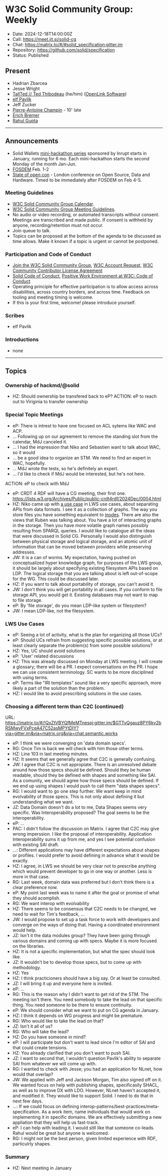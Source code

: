 # W3C Solid Community Group: Weekly

* Date: 2024-12-18T14:00:00Z
* Call: https://meet.jit.si/solid-cg
* Chat: https://matrix.to/#/#solid_specification:gitter.im
* Repository: https://github.com/solid/specification
* Status: Published

## Present
* Hadrian Zbarcea
* Jesse Wright
* [TallTed // Ted Thibodeau](https://github.com/TallTed/) (he/him) ([OpenLink Software](https://www.openlinksw.com/))
* [elf Pavlik](https://elf-pavlik.hackers4peace.net)
* Jeff Zucker
* [Pierre-Antoine Champin](https://champin.net/#pa) - 10' late
* [Erich Bremer](https://bmi.stonybrookmedicine.edu)
* [Rahul Gupta](https://cxres.pages.dev/profile#i)

---

## Announcements

* Solid Wallets [mini-hackathon series](https://www.inrupt.com/event/solid-hackathon/home) sponsored by Inrupt starts in January, running for 6 mo. Each mini-hackathon starts the second Monday of the month Jan-Jun.
* [FOSDEM](https://fosdem.org/2025/) Feb. 1-2
* [State of open con](https://sessionize.com/state-of-open-con-2025/) - London conference on Open Source, Data and Hardware. Timed to be immediately after FOSDEM on Feb 4-5.

### Meeting Guidelines
* [W3C Solid Community Group Calendar](https://www.w3.org/groups/cg/solid/calendar).
* [W3C Solid Community Group Meeting Guidelines](https://github.com/w3c-cg/solid/blob/main/meetings/README.md).
* No audio or video recording, or automated transcripts without consent. Meetings are transcribed and made public. If consent is withheld by anyone, recording/retention must not occur.
* Join queue to talk.
* Topics can be proposed at the bottom of the agenda to be discussed as time allows. Make it known if a topic is urgent or cannot be postponed.

### Participation and Code of Conduct
* [Join the W3C Solid Community Group](https://www.w3.org/community/solid/join), [W3C Account Request](http://www.w3.org/accounts/request), [W3C Community Contributor License Agreement](https://www.w3.org/community/about/agreements/cla/)
* [Solid Code of Conduct](https://github.com/solid/process/blob/main/code-of-conduct.md), [Positive Work Environment at W3C: Code of Conduct](https://www.w3.org/policies/code-of-conduct/)
* Operating principle for effective participation is to allow access across disabilities, across country borders, and across time. Feedback on tooling and meeting timing is welcome.
* If this is your first time, welcome! please introduce yourself.

### Scribes
* elf Pavlik

### Introductions
* none

---

## Topics

### Ownership of hackmd/@solid

* HZ: Should ownership be transfered back to eP?
ACTION: eP to reach out to Viriginia to transfer ownership

### Special Topic Meetings

* eP: There is intrest to have one focused on ACL sytems like WAC and ACP.
* ... Following up on our agreement to remove the standing slot from the calendar, MdJ canceled it.
* ... I had the impression that Niko and Sebastien want to talk about WAC, so it would
* ... be a good idea to organize an STM. We need to find an expert in WAC, hopefully.
* ... MdJ wrote the tests, so he's definitely an expert.
* ... I'd like to check if MdJ would be interested, but he's not here.

ACTION: eP to check with MdJ

* eP: CRDT 4 RDF will have a CG meeting, their first one. https://lists.w3.org/Archives/Public/public-crdt4rdf/2024Dec/0004.html
* HZ: Niko came up with [a use case](https://github.com/w3c/lws-ucs/issues/24) in LWS use cases, about separating APIs from data formats. I see it as a collection of graphs. The way you store files you have something equivalent to [inodes](https://en.wikipedia.org/wiki/Inode). There are also the views that Ruben was talking about. You have a lot of interacting graphs in the storage. Then you have more volatile graph names possibly resulting from SPARQL queries. I would like to catalogue all the ideas that were discussed in Solid CG. Personally I would also distinguish between physical storage and logical storage, and an atomic unit of information that can be moved between providers while preserving addresses.
* JW: It is a can of worms. My expectation, having pushed on conceptualized hyper knowledge graph, for purposes of the LWS group, it should be largely about specifying existing filesystem APIs based on LDP. The logical storage that you are talking about is left out-of-scope for the WG. This could be discussed later.
* HZ: If you want to talk about portability of storage, you can't avoid it.
* JW: I don't think you will get portability in all cases. If you conform to file storage API, you would get it. Existing databases may not want to map to file storage.
* eP: By 'file storage', do you mean LDP-like system or filesystem?
* JW: I mean LDP-like, not the filesystem.

### LWS Use Cases

* eP: Seeing a lot of activity, what is the plan for organizing all those UCs?
* eP: Should UCs refrain from suggesting specific possible solutions, or at least clearly separate the problem(s) from some possible solutions?
* HZ: Yes, UC should avoid solutions
* eP: 'User' related discussions
* HZ: This was already discussed on Monday at LWS meeting. I will create a glossary; there will be a PR. I expect conversations on the PR. I hope we can use consistent terminology. SC wants to be more disciplined with using terms.
* eP: Terms like "IRI templates" sound like a very specific approach, more likely a part of the solution than the problem.
* HZ: I would like to avoid prescribing solutions in the use cases.

### Choosing a different term than C2C (continued)
URL: https://matrix.to/#/!QxZtVBYQfMeMTnespj:gitter.im/$GTTvQgauz8PY6ky2bRSMwyFVxPceA47C52asMPYtDlY?via=gitter.im&via=matrix.org&via=chat.semantic.works

* eP: I think we were converging on 'data domain specs'.
* RG: Once Tim is back we will check with him those other terms.
* HZ: Line 103 in last meeting minutes.
* HZ: It seems that we generally agree that C2C is generally confusing.
* JW: I agree that C2C is not appropiate. There is an unresolved debate around how those specs should be defined. Should they be human readable, should they be defined with shapes and something like SAI. As a comunity, we should agree how those specs should be defined. If we end up using shapes I would push to call them "data shapes specs".
* RG: I would want to go one step further. We want keep in mind evolvability of those specs. This is not only about defining it but understanding what we want.
* JZ: Data Domain doesn't do a lot to me, Data Shapes seems very specific. Was Interoperability proposed? The goal seems to be the interoperability.
* eP: ...
* PAC: I didn't follow the discussion on Matrix. I agree that C2C may give wrong imperssion. I like the proposal of interoperability. Application Interoperability sums it up from me, and yes I see potential confusion with existing SAI draft.
* ...: Different applications may have different expectations about shapes or profiles. I would prefer to avoid defining in advance what it would be exactly.
* HZ: I agree, in LWS we should be very clear not to prescribe anything which would prevent developer to go in one way or another. Less is more in that case.
* RG: Last week, domain data was preferred but I don't think there is a clear preference now.
* eP: My point last week was to name it after the goal or promise of what they should acomplish.
* RG: We want interop with evolvability
* HZ: There seems to be consensus that C2C needs to be changed, we need to wait for Tim's feedback, ...
* JW: I would propose to set up a task force to work with developers and converge on the ways of doing that. Having a coordinated environment would help. 
* JZ: Isn't it the data modules group? They have been going through various domains and coming up with specs. Maybe it is more focused on the libraries.
* HZ: It is not a specific implementation, but what the spec should look like.
* JZ: It wouldn't be to develop those specs, but to come up with methodology.
* HZ: Yes
* HZ: I think practicioners should have a big say. Or at least be consulted.
* JZ: I will bring it up and everyone here is invited.
* eP: ...
* RG: This is the reason why I didn't want to get rid of the STM. The meeting isn't there. You need somebody to take the lead on that specific thing. You need someone to be there to ensure continuity.
* eP: We should consider what we want to put on CG agenda in January.
* HZ: I think it depends on WG progress and might be premature.
* RG: Who would like to take the lead on that?
* JZ: Isn't it all of us?
* RG: Who will take the lead?
* HZ: Do you have someone in mind?
* eP: I will participate but don't want to lead since I'm editor of SAI and that could create tensions.
* HZ: You already clarified that you don't want to push SAI.
* JZ: I want to second that, I wouldn't question Pavlik's ability to separate SAI from whatever we will come up with. 
* RG: I wanted to check with Jesse; you had an application for NLnet, how would that overlap?
* JW: We applied with Jeff and Jackson Morgan, Tim also signed off on it. We wanted focus on help with publishing shapes, specificaslly SHACL, as well as to improve DX with LDO. However, NLnet haven't accepted it, and modified it. They would like to support Solid. I need to do that in next few days.
* ...: If we could focus on defining interop-patterns/best-practices/meta-specification. As a work item, name individuals that would work on implementing it in specific domains. We are effectively submitting a new appliation that they will help us fast-track.
* eP: I can help with leading it. I would sitll like that someone co-leads. Rahul would be great but anyone is welcomed.
* RG: I might not be the best person, given limited experience with RDF, particulrly shapes.


### Summary

* HZ: Next meeting in January
